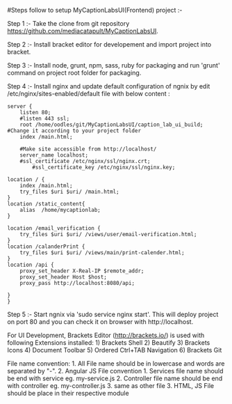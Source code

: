 
#Steps follow to setup MyCaptionLabsUI(Frontend) project :- 

Step 1 :- Take the clone from git repository https://github.com/mediacatapult/MyCaptionLabsUI.

Step 2 :- Install bracket editor for developement and import project into bracket.

Step 3 :- Install node, grunt, npm, sass, ruby for packaging and run 'grunt' command on project root folder for packaging.

Step 4 :- Install nginx and update default configuration of ngnix by edit /etc/nginx/sites-enabled/default file with below content :

	server {
		listen 80;
		#listen 443 ssl;
		root /home/oodles/git/MyCaptionLabsUI/caption_lab_ui_build;  #Change it according to your project folder
		index /main.html;
		
		#Make site accessible from http://localhost/
		server_name localhost;
		#ssl_certificate /etc/nginx/ssl/nginx.crt;
        	#ssl_certificate_key /etc/nginx/ssl/nginx.key;

	location / {
		index /main.html;
		try_files $uri $uri/ /main.html;
	}
	location /static_content{
	  	alias  /home/mycaptionlab;
	}
	
	location /email_verification {
		try_files $uri $uri/ /views/user/email-verification.html;
	}
	location /calanderPrint {
		try_files $uri $uri/ /views/main/print-calender.html;
	}
	location /api {
		proxy_set_header X-Real-IP $remote_addr;
		proxy_set_header Host $host;
		proxy_pass http://localhost:8080/api;
			
	}
	}

Step 5 :- Start ngnix via 'sudo service nginx start'. This will deploy project on port 80 and you can check it on browser with http://localhost.


For UI Development, Brackets Editor (http://brackets.io/) is used with following Extensions installed: 1) Brackets Shell 2) Beautify 3) Brackets Icons 4) Document Toolbar 5) Ordered Ctrl+TAB Navigation 6) Brackets Git

File name convention: 1. All File name should be in lowercase and words are separated by "-". 2. Angular JS File convention 1. Services file name should be end with service eg. my-service.js 2. Controller file name should be end with controller eg. my-controller.js 3. same as other file 3. HTML, JS File should be place in their respective module


